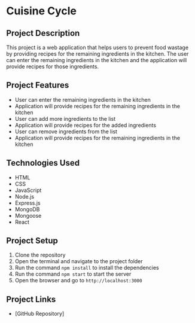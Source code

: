 # Cuisine Cycle

## Project Description
This project is a web application that helps users to prevent food wastage by providing recipes for the remaining ingredients in the kitchen. The user can enter the remaining ingredients in the kitchen and the application will provide recipes for those ingredients.

## Project Features
- User can enter the remaining ingredients in the kitchen
- Application will provide recipes for the remaining ingredients in the kitchen
- User can add more ingredients to the list
- Application will provide recipes for the added ingredients
- User can remove ingredients from the list
- Application will provide recipes for the remaining ingredients in the kitchen

## Technologies Used
- HTML
- CSS
- JavaScript
- Node.js
- Express.js
- MongoDB
- Mongoose
- React

## Project Setup
1. Clone the repository
2. Open the terminal and navigate to the project folder
3. Run the command `npm install` to install the dependencies
4. Run the command `npm start` to start the server
5. Open the browser and go to `http://localhost:3000`

## Project Links
- [GitHub Repository]
